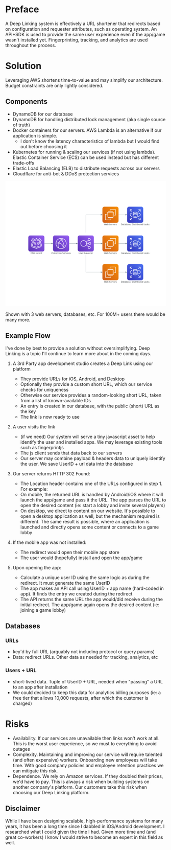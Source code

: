 # Preface

A Deep Linking system is effectively a URL shortener that redirects based on configuration and requester attributes, such as operating system. An API+SDK is used to provide the same user experience even if the app/game wasn't installed yet. Fingerprinting, tracking, and analytics are used throughout the process.


# Solution


Leveraging AWS shortens time-to-value and may simplify our architecture. Budget constraints are only lightly considered.

## Components

* DynamoDB for our database
* DynamoDB for handling distributed lock management (aka single source of truth)
* Docker containers for our servers. AWS Lambda is an alternative if our application is simple.
    * I don't know the latency characteristics of lambda but I would find out before choosing it
* Kubernetes for running & scaling our services (if not using lambda). Elastic Container Service (ECS) can be used instead but has different trade-offs
* Elastic Load Balancing (ELB) to distribute requests across our servers
* Cloudflare for anti-bot & DDoS protection services


![](services.png)

Shown with 3 web servers, databases, etc. For 100M+ users there would be many more.


## Example Flow

I've done by best to provide a solution without oversimplifying. Deep Linking is a topic I'll continue to learn more about in the coming days.

1. A 3rd Party app development studio creates a Deep Link using our platform
    * They provide URLs for iOS, Android, and Desktop
    * Optionally they provide a custom short URL, which our service checks for uniqueness
    * Otherwise our service provides a random-looking short URL, taken from a list of known-available IDs
    * An entry is created in our database, with the public (short) URL as the key
    * The link is now ready to use

1. A user visits the link
    * (if we need) Our system will serve a tiny javascript asset to help identify the user and installed apps. We may leverage existing tools such as fingerprintjs
    * The js client sends that data back to our servers
    * Our server may combine payload & headers data to uniquely identify the user. We save UserID + url data into the database

1.  Our server returns HTTP 302 Found:
    * The Location header contains one of the URLs configured in step 1. For example:
    * On mobile, the returned URL is handled by Android/iOS where it will launch the app/game and pass it the URL. The app parses the URL to open the desired content (ie: start a lobby and invite several players)
    * On desktop, we direct to content on our website. It's possible to open a desktop application as well, but the mechanism required is different. The same result is possible, where an application is launched and directly opens some content or connects to a game lobby

1. If the mobile app was not installed:
    * The redirect would open their mobile app store
    * The user would (hopefully) install and open the app/game

1. Upon opening the app:
    * Calculate a unique user ID using the same logic as during the redirect. It must generate the same UserID
    * The app makes an API call using UserID + app name (hard-coded in app). It finds the entry we created during the redirect
    * The API returns the same URL the app would/did receive during the initial redirect. The app/game again opens the desired content (ie: joining a game lobby)


## Databases

### URLs

* key'd by full URL (arguably not including protocol or query params)
* Data: redirect URLs. Other data as needed for tracking, analytics, etc


### Users + URL

* short-lived data. Tuple of UserID + URL, needed when "passing" a URL to an app after installation
* We could decided to keep this data for analytics billing purposes (ie: a free tier that allows 10,000 requests, after which the customer is charged)


# Risks

* Availability. If our services are unavailable then links won't work at all. This is the worst user experience, so we must to everything to avoid outages
* Complexity. Maintaining and improving our service will require talented (and often expensive) workers. Onboarding new employees will take time. With good company policies and employee retention practices we can mitigate this risk.
* Dependence. We rely on Amazon services. If they doubled their prices, we'd have to pay. This is always a risk when building systems on another company's platform. Our customers take this risk when choosing our Deep Linking platform.


## Disclaimer

While I have been designing scalable, high-performance systems for many years, it has been a long time since I dabbled in iOS/Android development. I researched what I could given the time I had. Given more time and (and great co-workers) I know I would strive to become an expert in this field as well.

